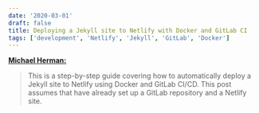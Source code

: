 ```yaml
---
date: '2020-03-01'
draft: false
title: Deploying a Jekyll site to Netlify with Docker and GitLab CI
tags: ['development', 'Netlify', 'Jekyll', 'GitLab', 'Docker']
---
```


**[Michael Herman:](https://mherman.org/blog/deploying-jekyll-netlify-docker-gitlab-ci/)**

> This is a step-by-step guide covering how to automatically deploy a Jekyll site to Netlify using Docker and GitLab CI/CD. This post assumes that have already set up a GitLab repository and a Netlify site.<!-- excerpt -->
